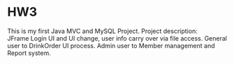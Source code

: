 # HW3
This is my first Java MVC and MySQL Project.
Project description:  
JFrame Login UI and UI change, user info carry over via file access.
General user to DrinkOrder UI process. Admin user to Member management and Report system.
